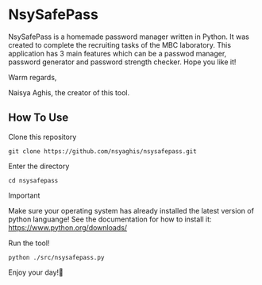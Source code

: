 # NsySafePass

NsySafePass is a homemade password manager written in Python. It was created to complete the recruiting tasks of the MBC laboratory. This application has 3 main features which can be a passwod manager, password generator and password strength checker. Hope you like it!

Warm regards,

Naisya Aghis, the creator of this tool.

## How To Use

Clone this repository
```
git clone https://github.com/nsyaghis/nsysafepass.git
```

Enter the directory
```
cd nsysafepass
```
> [!IMPORTANT]  
> Make sure your operating system has already installed the latest version of python languange! See the documentation for how to install it: https://www.python.org/downloads/

Run the tool!
```
python ./src/nsysafepass.py
```

Enjoy your day!🌻